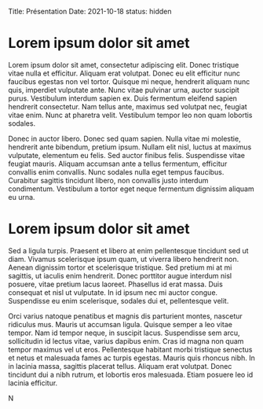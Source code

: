 Title:  Présentation
Date: 2021-10-18
status: hidden

# Lorem ipsum dolor sit amet

Lorem ipsum dolor sit amet, consectetur adipiscing elit. Donec tristique vitae nulla et efficitur. Aliquam erat volutpat. Donec eu elit efficitur nunc faucibus egestas non vel tortor. Quisque mi neque, hendrerit aliquam nunc quis, imperdiet vulputate ante. Nunc vitae pulvinar urna, auctor suscipit purus. Vestibulum interdum sapien ex. Duis fermentum eleifend sapien hendrerit consectetur. Nam tellus ante, maximus sed volutpat nec, feugiat vitae enim. Nunc at pharetra velit. Vestibulum tempor leo non quam lobortis sodales.

Donec in auctor libero. Donec sed quam sapien. Nulla vitae mi molestie, hendrerit ante bibendum, pretium ipsum. Nullam elit nisl, luctus at maximus vulputate, elementum eu felis. Sed auctor finibus felis. Suspendisse vitae feugiat mauris. Aliquam accumsan ante a tellus fermentum, efficitur convallis enim convallis. Nunc sodales nulla eget tempus faucibus. Curabitur sagittis tincidunt libero, non convallis justo interdum condimentum. Vestibulum a tortor eget neque fermentum dignissim aliquam eu urna.

# Lorem ipsum dolor sit amet

Sed a ligula turpis. Praesent et libero at enim pellentesque tincidunt sed ut diam. Vivamus scelerisque ipsum quam, ut viverra libero hendrerit non. Aenean dignissim tortor et scelerisque tristique. Sed pretium mi at mi sagittis, ut iaculis enim hendrerit. Donec porttitor augue interdum nisl posuere, vitae pretium lacus laoreet. Phasellus id erat massa. Duis consequat et nisl ut vulputate. In id ipsum nec mi auctor congue. Suspendisse eu enim scelerisque, sodales dui et, pellentesque velit.

Orci varius natoque penatibus et magnis dis parturient montes, nascetur ridiculus mus. Mauris ut accumsan ligula. Quisque semper a leo vitae tempor. Nam id tempor neque, in suscipit lacus. Suspendisse sem arcu, sollicitudin id lectus vitae, varius dapibus enim. Cras id magna non quam tempor maximus vel ut eros. Pellentesque habitant morbi tristique senectus et netus et malesuada fames ac turpis egestas. Mauris quis rhoncus nibh. In in lacinia massa, sagittis placerat tellus. Aliquam erat volutpat. Donec tincidunt dui a nibh rutrum, et lobortis eros malesuada. Etiam posuere leo id lacinia efficitur.

N
